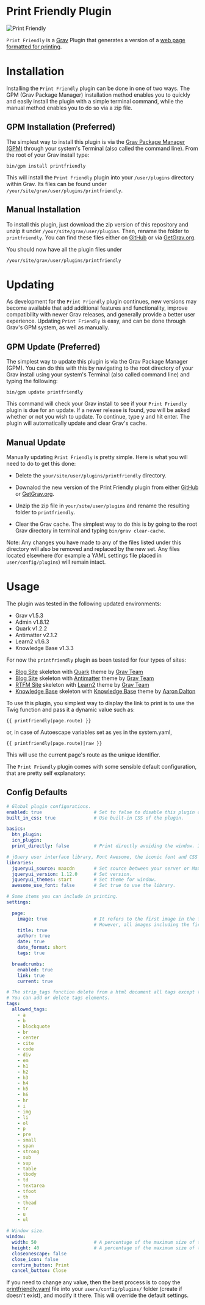 # Print Friendly Plugin

![Print Friendly](assets/printfriendly.png)

`Print Friendly` is a [Grav](http://github.com/getgrav/grav) Plugin that generates a version of a [web page formatted for printing](https://en.wikipedia.org/wiki/Printer-friendly).

# Installation

Installing the `Print Friendly` plugin can be done in one of two ways. The GPM (Grav Package Manager) installation method enables you to quickly and easily install the plugin with a simple terminal command, while the manual method enables you to do so via a zip file.

## GPM Installation (Preferred)

The simplest way to install this plugin is via the [Grav Package Manager (GPM)](http://learn.getgrav.org/advanced/grav-gpm) through your system's Terminal (also called the command line).  From the root of your Grav install type:

    bin/gpm install printfriendly

This will install the `Print Friendly` plugin into your `/user/plugins` directory within Grav. Its files can be found under `/your/site/grav/user/plugins/printfriendly`.

## Manual Installation

To install this plugin, just download the zip version of this repository and unzip it under `/your/site/grav/user/plugins`. Then, rename the folder to `printfriendly`. You can find these files either on [GitHub](https://github.com/iusvar/grav-plugin-printfriendly) or via [GetGrav.org](http://getgrav.org/downloads/plugins#extras).

You should now have all the plugin files under

    /your/site/grav/user/plugins/printfriendly

# Updating

As development for the `Print Friendly` plugin continues, new versions may become available that add additional features and functionality, improve compatibility with newer Grav releases, and generally provide a better user experience. Updating `Print Friendly` is easy, and can be done through Grav's GPM system, as well as manually.

## GPM Update (Preferred)

The simplest way to update this plugin is via the Grav Package Manager (GPM). You can do this with this by navigating to the root directory of your Grav install using your system's Terminal (also called command line) and typing the following:

    bin/gpm update printfriendly

This command will check your Grav install to see if your `Print Friendly` plugin is due for an update. If a newer release is found, you will be asked whether or not you wish to update. To continue, type y and hit enter. The plugin will automatically update and clear Grav's cache.

## Manual Update

Manually updating `Print Friendly` is pretty simple. Here is what you will need to do to get this done:

* Delete the `your/site/user/plugins/printfriendly` directory.

* Downalod the new version of the Print Friendly plugin from either [GitHub](https://github.com/iusvar/grav-plugin-printfriendly) or [GetGrav.org](http://getgrav.org/downloads/plugins#extras).

* Unzip the zip file in `your/site/user/plugins` and rename the resulting folder to `printfriendly`.

* Clear the Grav cache. The simplest way to do this is by going to the root Grav directory in terminal and typing `bin/grav clear-cache`.

Note: Any changes you have made to any of the files listed under this directory will also be removed and replaced by the new set. Any files located elsewhere (for example a YAML settings file placed in `user/config/plugins`) will remain intact.

# Usage

The plugin was tested in the following updated environments:

* Grav v1.5.3
* Admin v1.8.12
* Quark v1.2.2
* Antimatter v2.1.2
* Learn2 v1.6.3
* Knowledge Base v1.3.3

For now the `printfriendly` plugin as been tested for four types of sites:

* [Blog Site](https://github.com/getgrav/grav-skeleton-blog-site) skeleton with [Quark](https://github.com/getgrav/grav-theme-quark) theme by [Grav Team](https://getgrav.org/about)
* [Blog Site](https://github.com/getgrav/grav-skeleton-blog-site) skeleton with [Antimatter](https://github.com/getgrav/grav-theme-antimatter) theme by [Grav Team](https://getgrav.org/about)
* [RTFM Site](https://github.com/getgrav/grav-skeleton-rtfm-site) skeleton with [Learn2](https://github.com/getgrav/grav-theme-learn2) theme by [Grav Team](https://getgrav.org/about)
* [Knowledge Base](https://github.com/Perlkonig/grav-skeleton-knowledge-base) skeleton with [Knowledge Base](https://github.com/Perlkonig/grav-theme-knowledge-base) theme by [Aaron Dalton](https://github.com/Perlkonig)

To use this plugin, you simplest way to display the link to print is to use the Twig function and pass it a dynamic value such as:

```
{{ printfriendly(page.route) }}
```
or, in case of Autoescape variables set as yes in the system.yaml,
```
{{ printfriendly(page.route)|raw }}
```

This will use the current page's route as the unique identifier.

The `Print Friendly` plugin comes with some sensible default configuration, that are pretty self explanatory:

## Config Defaults

```yaml
# Global plugin configurations.
enabled: true                   # Set to false to disable this plugin completely.
built_in_css: true              # Use built-in CSS of the plugin.

basics:
  btn_plugin: 
  icn_plugin: 
  print_directly: false         # Print directly avoiding the window. In this case the library JQuery UI is not needed.

# jQuery user interface library, Font Awesome, the iconic font and CSS framework.
libraries:
  jqueryui_source: maxcdn       # Set source between your server or MaxCDN.
  jqueryui_version: 1.12.0      # Set version.
  jqueryui_themes: start        # Set theme for window.
  awesome_use_font: false       # Set true to use the library.

# Some items you can include in printing.
settings:

  page:
    image: true                 # It refers to the first image in the folder.
                                # However, all images including the first are printed if the img tag is present in allowed_tags.
    title: true
    author: true
    date: true
    date_format: short
    tags: true

  breadcrumbs:
    enabled: true
    link: true
    current: true

# The strip_tags function delete from a html document all tags except those listed.
# You can add or delete tags elements.
tags:
  allowed_tags:
    - a
    - b
    - blockquote
    - br
    - center
    - cite
    - code
    - div
    - em
    - h1
    - h2
    - h3
    - h4
    - h5
    - h6
    - hr
    - i
    - img
    - li
    - ol
    - p
    - pre
    - small
    - span
    - strong
    - sub
    - sup
    - table
    - tbody
    - td
    - textarea
    - tfoot
    - th
    - thead
    - tr
    - u
    - ul

# Window size.
window:
  width: 50                     # A percentage of the maximum size of the device width.
  height: 40                    # A percentage of the maximum size of the device height.
  closeonescape: false
  close_icon: false
  confirm_button: Print
  cancel_button: Close
```
If you need to change any value, then the best process is to copy the [printfriendly.yaml](printfriendly.yaml) file into your `users/config/plugins/` folder (create if doesn't exist), and modify it there. This will override the default settings.

